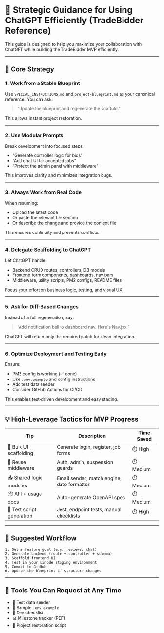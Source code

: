 
# 🤖 Strategic Guidance for Using ChatGPT Efficiently (TradeBidder Reference)

This guide is designed to help you maximize your collaboration with ChatGPT while building the TradeBidder MVP efficiently.

---

## 🧠 Core Strategy

### 1. **Work from a Stable Blueprint**
Use `SPECIAL_INSTRUCTIONS.md` and `project-blueprint.md` as your canonical reference. You can ask:
> “Update the blueprint and regenerate the scaffold.”

This allows instant project restoration.

---

### 2. **Use Modular Prompts**
Break development into focused steps:
- “Generate controller logic for bids”
- “Add chat UI for accepted jobs”
- “Protect the admin panel with middleware”

This improves clarity and minimizes integration bugs.

---

### 3. **Always Work from Real Code**
When resuming:
- Upload the latest code
- Or paste the relevant file section
- Or describe the change and provide the context file

This ensures continuity and prevents conflicts.

---

### 4. **Delegate Scaffolding to ChatGPT**
Let ChatGPT handle:
- Backend CRUD routes, controllers, DB models
- Frontend form components, dashboards, nav bars
- Middleware, utility scripts, PM2 configs, README files

Focus your effort on business logic, testing, and visual UX.

---

### 5. **Ask for Diff-Based Changes**
Instead of a full regeneration, say:
> “Add notification bell to dashboard nav. Here's Nav.jsx.”

ChatGPT will return only the required patch for clean integration.

---

### 6. **Optimize Deployment and Testing Early**
Ensure:
- PM2 config is working (✅ done)
- Use `.env.example` and config instructions
- Add test data seeder
- Consider GitHub Actions for CI/CD

This enables test-driven development and easy staging.

---

## 💡 High-Leverage Tactics for MVP Progress

| Tip                        | Description                                 | Time Saved |
|----------------------------|---------------------------------------------|------------|
| 🔁 Bulk UI scaffolding     | Generate login, register, job forms         | ⏱️ High    |
| 🔐 Reuse middleware        | Auth, admin, suspension guards              | ⏱️ Medium  |
| 📤 Shared logic modules    | Email sender, match engine, date formatter  | ⏱️ Medium  |
| 📦 API + usage docs        | Auto-generate OpenAPI spec                  | ⏱️ Medium  |
| 🧪 Test script generation  | Jest, endpoint tests, manual checklists     | ⏱️ High    |

---

## 🔁 Suggested Workflow

```text
1. Set a feature goal (e.g. reviews, chat)
2. Generate backend (route + controller + schema)
3. Scaffold frontend UI
4. Test in your Linode staging environment
5. Commit to GitHub
6. Update the blueprint if structure changes
```

---

## 🧰 Tools You Can Request at Any Time

- 🔧 Test data seeder
- 🧪 Sample `.env.example`
- 📝 Dev checklist
- 📊 Milestone tracker (PDF)
- 🔄 Project restoration script
